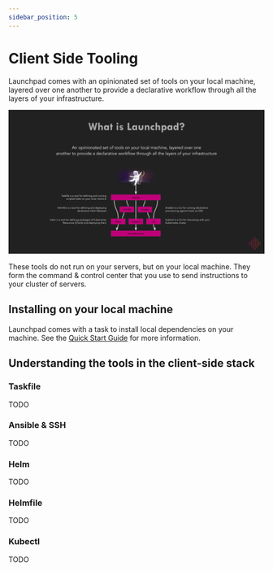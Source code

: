 ```yaml
---
sidebar_position: 5
---
```


# Client Side Tooling

Launchpad comes with an opinionated set of tools on your local machine, layered over one another to provide a declarative workflow through all the layers of your infrastructure.

![Client Side Stack](/img/launchpad-client-side-stack.svg)

These tools do not run on your servers, but on your local machine. They form the command & control center that you use to send instructions to your cluster of servers.

## Installing on your local machine

Launchpad comes with a task to install local dependencies on your machine. See the [Quick Start Guide](quick-start) for more information.

## Understanding the tools in the client-side stack

### Taskfile

TODO

### Ansible & SSH

TODO

### Helm

TODO

### Helmfile

TODO

### Kubectl

TODO